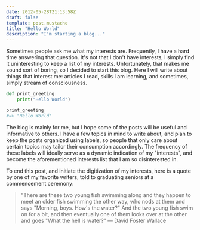 ```yaml
---
date: 2012-05-28T21:13:58Z
draft: false
template: post.mustache
title: "Hello World"
description: "I'm starting a blog..."
---
```



Sometimes people ask me what my interests are. Frequently, I have a hard time answering that question.
It's not that I don't have interests, I simply find it uninteresting to keep a list of my
interests. Unfortunately, that makes me sound sort of boring, so I decided to start this blog. Here I will write about things that interest me:
articles I read, skills I am learning, and sometimes, simply stream of consciousness.

```python
def print_greeting
    print("Hello World")

print_greeting
#=> "Hello World"
```

The blog is mainly for me, but I hope some of the posts will be useful
and informative to others. I have a few topics in mind to write about, and plan to keep the posts
organized using labels, so people that only care about certain topics may tailor their consumption accordingly.
The frequency of these labels will ideally serve as a dynamic indication of my "interests", and
become the aforementioned interests list that I am so disinterested in.

To end this post, and initiate the digitization of my interests,
here is a quote by one of my favorite writers, told to graduating
seniors at a commencement ceremony:

> “There are these two young fish swimming along and they happen to meet
> an older fish swimming the other way, who nods at them and says
> "Morning, boys. How's the water?" And the two young fish swim on for a
> bit, and then eventually one of them looks over at the other and goes
> "What the hell is water?"
> ― David Foster Wallace
